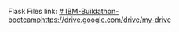 Flask Files link:
[# IBM-Buildathon-bootcamp](https://drive.google.com/drive/my-drive)https://drive.google.com/drive/my-drive
